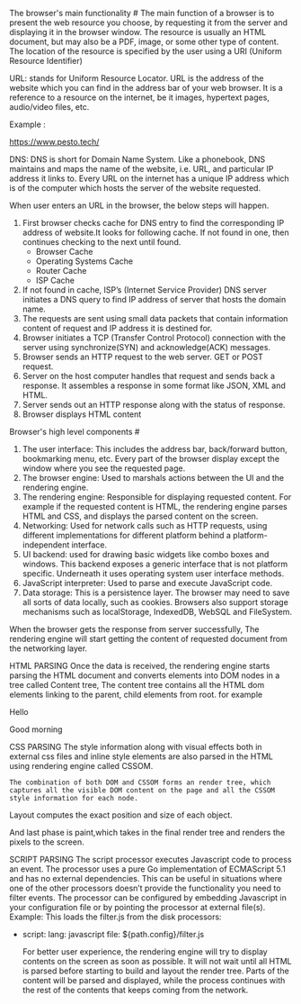The browser's main functionality #
The main function of a browser is to present the web resource you choose, by requesting it from the server and displaying it in the browser window. The resource is usually an HTML document, but may also be a PDF, image, or some other type of content. The location of the resource is specified by the user using a URI (Uniform Resource Identifier)

URL: stands for Uniform Resource Locator. URL is the address of the website which you can find in the address bar of your web browser. It is a reference to a resource on the internet, be it images, hypertext pages, audio/video files, etc.

Example :

https://www.pesto.tech/

DNS: DNS is short for Domain Name System. Like a phonebook, DNS maintains and maps the name of the website, i.e. URL, and particular IP address it links to. Every URL on the internet has a unique IP address which is of the computer which hosts the server of the website requested.

When user enters an URL in the browser, the below steps will happen.

1. First browser checks cache for DNS entry to find the corresponding IP address of website.It looks for following cache. If not found in one, then continues checking to the next until found.
   - Browser Cache
   - Operating Systems Cache
   - Router Cache
   - ISP Cache
2. If not found in cache, ISP’s (Internet Service Provider) DNS server initiates a DNS query to find IP address of server that hosts the domain name.
3. The requests are sent using small data packets that contain information content of request and IP address it is destined for.
4. Browser initiates a TCP (Transfer Control Protocol) connection with the server using synchronize(SYN) and acknowledge(ACK) messages.
5. Browser sends an HTTP request to the web server. GET or POST request.
6. Server on the host computer handles that request and sends back a response. It assembles a response in some format like JSON, XML and HTML.
7. Server sends out an HTTP response along with the status of response.
8. Browser displays HTML content

Browser's high level components #

1. The user interface:
   This includes the address bar, back/forward button, bookmarking menu, etc. Every part of the browser display except the window where you see the requested page.
2. The browser engine:
   Used to marshals actions between the UI and the rendering engine.
3. The rendering engine:
   Responsible for displaying requested content. For example if the requested content is HTML, the rendering engine parses HTML and CSS, and displays the parsed content on the screen.
4. Networking:
   Used for network calls such as HTTP requests, using different implementations for different platform behind a platform-independent interface.
5. UI backend:
   used for drawing basic widgets like combo boxes and windows. This backend exposes a generic interface that is not platform specific. Underneath it uses operating system user interface methods.
6. JavaScript interpreter:
   Used to parse and execute JavaScript code.
7. Data storage:
   This is a persistence layer. The browser may need to save all sorts of data locally, such as cookies. Browsers also support storage mechanisms such as localStorage, IndexedDB, WebSQL and FileSystem.

When the browser gets the response from server successfully, The rendering engine will start getting the content of requested document from the networking layer.

HTML PARSING
Once the data is received, the rendering engine starts parsing the HTML document and converts elements into DOM nodes in a tree called Content tree, The content tree contains all the HTML dom elements linking to the parent, child elements from root.
for example

<html>
<head>
<title>Welcome</title>
</head>
<body>
<div>
<p>Hello</p>
</div>
<p>Good morning</p>
</body>
</html>

CSS PARSING
The style information along with visual effects both in external css files and inline style elements are also parsed in the HTML using rendering engine called CSSOM.

    The combination of both DOM and CSSOM forms an render tree, which captures all the visible DOM content on the page and all the CSSOM style information for each node.

Layout computes the exact position and size of each object.

And last phase is paint,which takes in the final render tree and renders the pixels to the screen.

SCRIPT PARSING
The script processor executes Javascript code to process an event. The processor uses a pure Go implementation of ECMAScript 5.1 and has no external dependencies. This can be useful in situations where one of the other processors doesn’t provide the functionality you need to filter events.
The processor can be configured by embedding Javascript in your configuration file or by pointing the processor at external file(s).
Example:
This loads the filter.js from the disk
processors:

- script:
  lang: javascript
  file: ${path.config}/filter.js

  For better user experience, the rendering engine will try to display contents on the screen as soon as possible. It will not wait until all HTML is parsed before starting to build and layout the render tree. Parts of the content will be parsed and displayed, while the process continues with the rest of the contents that keeps coming from the network.
